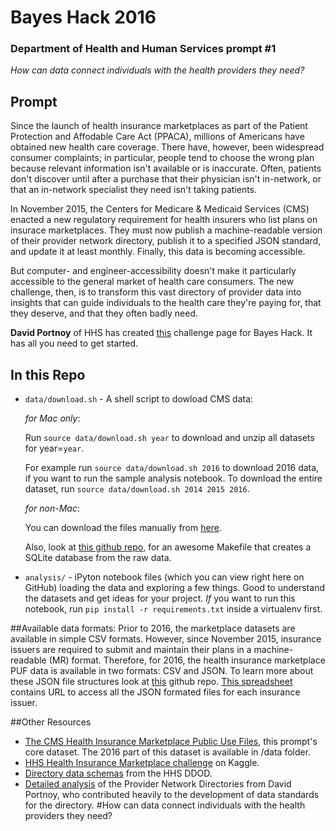 # Bayes Hack 2016
### Department of Health and Human Services prompt #1

_How can data connect individuals with the health providers they need?_

## Prompt

Since the launch of health insurance marketplaces as part of the Patient Protection and Affodable Care Act (PPACA), millions of Americans have obtained new health care coverage. There have, however, been widespread consumer complaints; in particular, people tend to choose the wrong plan because relevant information isn't available or is inaccurate. Often, patients don't discover until after a purchase that their physician isn't in-network, or that an in-network specialist they need isn't taking patients.

In November 2015, the Centers for Medicare & Medicaid Services (CMS) enacted a new regulatory requirement for health insurers who list plans on insurace marketplaces. They must now publish a machine-readable version of their provider network directory, publish it to a specified JSON standard, and update it at least monthly. Finally, this data is becoming accessible.

But computer- and engineer-accessibility doesn't make it particularly accessible to the general market of health care consumers. The new challenge, then, is to transform this vast directory of provider data into insights that can guide individuals to the health care they're paying for, that they deserve, and that they often badly need.


__David Portnoy__ of HHS has created [this](http://ddod.healthdata.gov/wiki/Challenge:_How_can_data_connect_individuals_with_the_health_providers_they_need) challenge page for Bayes Hack. It has all you need to get started. 

## In this Repo

* `data/download.sh` - A shell script to dowload CMS data:

    _for Mac only_:

    Run `source data/download.sh year` to download and unzip all datasets for year=`year`. 

    For example run `source data/download.sh 2016` to download 2016 data, if you want to run the sample analysis notebook. To download the entire dataset, run `source data/download.sh 2014 2015 2016`.

    _for non-Mac_:

    You can download the files manually from [here](https://www.cms.gov/CCIIO/Resources/Data-Resources/marketplace-puf.html).

    Also, look at [this github repo](https://github.com/benhamner/health-insurance-marketplace), for an awesome Makefile that creates a SQLite database from the raw data. 

* `analysis/` - iPyton notebook files (which you can view right here on GitHub) loading the data and exploring a few things. Good to understand the datasets and get ideas for your project. _If_ you want to run this notebook, run `pip install -r requirements.txt` inside a virtualenv first.


##Available data formats:
Prior to 2016, the marketplace datasets are available in simple CSV formats. However, since November 2015, insurance issuers are required to submit and maintain their plans in a machine-readable (MR) format. Therefore, for 2016, the health insurance marketplace PUF data is available in two formats: CSV and JSON. To learn more about these JSON file structures look at [this](https://github.com/CMSgov/QHP-provider-formulary-APIs) github repo. [This spreadsheet](http://download.cms.gov/marketplace-puf/2016/machine-readable-url-puf.zip) contains URL to access all the JSON formated files for each insurance issuer.

##Other Resources
* [The CMS Health Insurance Marketplace Public Use Files](https://www.cms.gov/CCIIO/Resources/Data-Resources/marketplace-puf.html), this prompt's core dataset. The 2016 part of this dataset is available in /data folder.
* [HHS Health Insurance Marketplace challenge](https://www.kaggle.com/hhsgov/health-insurance-marketplace) on Kaggle.
* [Directory data schemas](http://hhs.ddod.us/wiki/Interoperability:_Provider_network_directories) from the HHS DDOD.
* [Detailed analysis](http://david.portnoy.us/tag/provider-directories/) of the Provider Network Directories from David Portnoy, who contributed heavily to the development of data standards for the directory. 
#How can data connect individuals with the health providers they need? 
